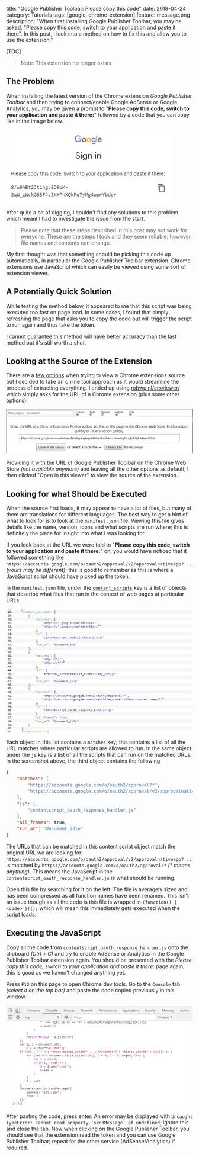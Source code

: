 title: "Google Publisher Toolbar: Please copy this code"
date: 2019-04-24
category: Tutorials
tags: [google, chrome-extension]
feature: message.png
description: "When first installing Google Publisher Toolbar, you may be asked, \"Please copy this code, switch to your application and paste it there\". In this post, I look into a method on how to fix this and allow you to use the extension."

[TOC]

> Note: This extension no longer exists

## The Problem
When installing the latest version of the Chrome extension *Google Publisher Toolbar* and then trying to connect/enable Google AdSense or Google Analytics, you may be given a prompt to "**Please copy this code, switch to your application and paste it there:**" followed by a code that you can copy like in the image below.

![Google Publisher Toolbar Asking the User to Copy the Code](/posts/google-publisher-toolbar-please-copy-this-code/message.png)

After quite a bit of digging, I couldn't find any solutions to this problem which meant I had to investigate the issue from the start.

> Please note that these steps described in this post may not work for everyone. These are the steps I took and they seem reliable; however, file names and contents can change.

My first thought was that something should be picking this code up automatically, in particular the Google Publisher Toolbar extension. Chrome extensions use JavaScript which can easily be viewed using some sort of extension viewer. 

## A Potentially Quick Solution
While testing the method below, it appeared to me that this script was being executed too fast on page load. In some cases, I found that simply refreshing the page that asks you to copy the code out will trigger the script to run again and thus take the token.

I cannot guarantee this method will have better accuracy than the last method but it's still worth a shot.

## Looking at the Source of the Extension
There are a [few options](https://gist.github.com/paulirish/78d6c1406c901be02c2d) when trying to view a Chrome extensions source but I decided to take an online tool approach as it would streamline the process of extracting everything. I ended up using [robwu.nl/crxviewer/](https://robwu.nl/crxviewer/) which simply asks for the URL of a Chrome extension (plus some other options).

![Loading the Google Publisher Toolbar URL into the CRXViewer](/posts/google-publisher-toolbar-please-copy-this-code/crxviewer.png)

Providing it with the URL of Google Publisher Toolbar on the Chrome Web Store _(not available anymore)_ and leaving all the other options as default, I then clicked "Open in this viewer" to view the source of the extension.

## Looking for what Should be Executed
When the source first loads, it may appear to have a lot of files, but many of them are translations for different languages. The best way to get a hint of what to look for is to look at the `manifest.json` file. Viewing this file gives details like the name, version, icons and what scripts are run where; this is definitely the place for insight into what I was looking for.

If you look back at the URL we were told to "**Please copy this code, switch to your application and paste it there:**" on, you would have noticed that it followed something like `https://accounts.google.com/o/oauth2/approval/v2/approvalnativeapp?...` *(yours may be different)*; this is good to remember as this is where a JavaScript script should have picked up the token.

In the `manifest.json` file, under the [`content_scripts`](https://developer.chrome.com/extensions/content_scripts) key is a list of objects that describe what files that run in the context of web pages at particular URLs.

![content_scripts in the manifest.json](/posts/google-publisher-toolbar-please-copy-this-code/content-scripts.png)

Each object in this list contains a `matches` key; this contains a list of all the URL matches where particular scripts are allowed to run. In the same object under the `js` key is a list of all the scripts that can run on the matched URLs. In the screenshot above, the third object contains the following:

```json
{
    "matches": [
        "https://accounts.google.com/o/oauth2/approval?*",
        "https://accounts.google.com/o/oauth2/approval/v2/approvalnativeapp?*"
    ],
    "js": [
        "contentscript_oauth_response_handler.js"
    ],
    "all_frames": true,
    "run_at": "document_idle"
}
```

The URLs that can be matched in this content script object match the original URL we are looking for; `https://accounts.google.com/o/oauth2/approval/v2/approvalnativeapp?...` is matched by `https://accounts.google.com/o/oauth2/approval?*` *(\* means anything)*. This means the JavaScript in the `contentscript_oauth_response_handler.js` is what should be running.

Open this file by searching for it on the left. The file is averagely sized and has been compressed as all function names have been renamed. This isn't an issue though as all the code is this file is wrapped in `(function() { <code> })();` which will mean this immediately gets executed when the script loads.

## Executing the JavaScript
Copy all the code from `contentscript_oauth_response_handler.js` onto the clipboard *(Ctrl + C)* and try to enable AdSense or Analytics in the Google Publisher Toolbar extension again. You should be presented with the *Please copy this code, switch to your application and paste it there:* page again; this is good as we haven't changed anything yet.

Press `F12` on this page to open Chrome dev tools. Go to the `Console` tab *(select it on the top bar)* and paste the code copied previously in this window.

![Pasted JavaScript in Chome DevTools](/posts/google-publisher-toolbar-please-copy-this-code/pasted-js.png)

After pasting the code, press enter. An error may be displayed with `Uncaught TypeError: Cannot read property 'sendMessage' of undefined`; ignore this and close the tab. Now when clicking on the Google Publisher Toolbar, you should see that the extension read the token and you can use Google Publisher Toolbar; repeat for the other service (AdSense/Analytics) if required.
